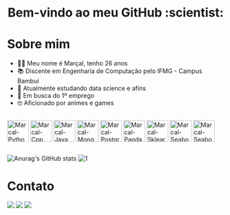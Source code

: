 <h1 align="center">
  Bem-vindo ao meu GitHub :scientist:
</h1>

# Sobre mim
- :technologist: Meu nome é Marçal, tenho 26 anos
- :books: Discente em Engenharia de Computação pelo IFMG - Campus Bambuí
- :seedling: Atualmente estudando data science e afins
- :handbag: Em busca do 1º emprego
- :nerd_face: Aficionado por animes e games

<div style="display: inline_block"><br>
  <img align="center" alt="Marcal-Python" height="50" width="50" src="https://www.svgrepo.com/show/452091/python.svg">
  <img align="center" alt="Marcal-Cpp" height="50" width="50" src="https://www.svgrepo.com/show/452183/cpp.svg">
  <img align="center" alt="Marcal-Java" height="50" width="50" src="https://www.svgrepo.com/show/452234/java.svg">
  <img align="center" alt="Marcal-Mongo" height="50" width="50" src="https://www.svgrepo.com/show/331488/mongodb.svg">
  <img align="center" alt="Marcal-Postgresql" height="50" width="50" src="https://www.svgrepo.com/show/354200/postgresql.svg">
  <img align="center" alt="Marcal-Pandas" height="50" width="50" src="https://upload.wikimedia.org/wikipedia/commons/2/22/Pandas_mark.svg">
  <img align="center" alt="Marcal-Sklearn" height="50" width="50" src="https://upload.wikimedia.org/wikipedia/commons/0/05/Scikit_learn_logo_small.svg">
  <img align="center" alt="Marcal-Seaborn" height="50" width="50" src="https://seaborn.pydata.org/_images/logo-mark-lightbg.svg">
  <img align="center" alt="Marcal-Seaborn" height="50" width="50" src="https://www.svgrepo.com/show/452192/docker.svg">
</div>

##


  ![Anurag's GitHub stats](https://github-readme-stats.vercel.app/api?username=marcalhenrique&theme=dark&show_icons=true&border_radius=10&count_private=true&hide_border=true&include_all_commits=true) ![1](https://github-readme-stats.vercel.app/api/top-langs/?username=marcalhenrique&hide=yacc,makefile,cuda&theme=dark&layout=compact&langs_count=10&border_radius=10&hide_border=true) 

##

# Contato

<div>
  <a href = "mailto:mhenrm@gmail.com"><img src="https://img.shields.io/badge/-Gmail-%23333?style=for-the-badge&logo=gmail&logoColor=white" target="_blank"></a>
  <a href="https://www.linkedin.com/in/marcalhenrique/" target="_blank"><img src="https://img.shields.io/badge/Instagram-E4405F?style=for-the-badge&logo=instagram&logoColor=white" target="_blank"></a>
  <a href="https://www.instagram.com/marcal.png/" target="_blank"><img src="https://img.shields.io/badge/-LinkedIn-%230077B5?style=for-the-badge&logo=linkedin&logoColor=white" target="_blank"></a> 
  
</div>
 

  
  
  
  
